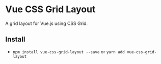 # Vue CSS Grid Layout
A grid layout for Vue.js using CSS Grid.

## Install
* `npm install vue-css-grid-layout --save` or `yarn add vue-css-grid-layout`